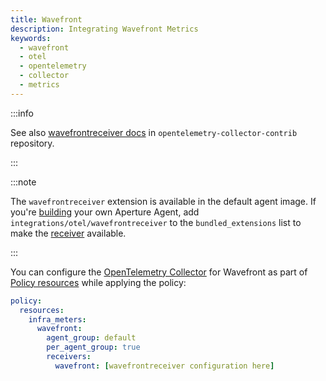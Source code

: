 ```yaml
---
title: Wavefront
description: Integrating Wavefront Metrics
keywords:
  - wavefront
  - otel
  - opentelemetry
  - collector
  - metrics
---
```


:::info

See also [wavefrontreceiver docs][receiver] in `opentelemetry-collector-contrib`
repository.

:::

:::note

The `wavefrontreceiver` extension is available in the default agent image. If
you're [building][build] your own Aperture Agent, add
`integrations/otel/wavefrontreceiver` to the `bundled_extensions` list to make
the [receiver][receiver] available.

:::

You can configure the [OpenTelemetry Collector][opentelemetry-collector] for
Wavefront as part of [Policy resources][policy-resources] while applying the
policy:

```yaml
policy:
  resources:
    infra_meters:
      wavefront:
        agent_group: default
        per_agent_group: true
        receivers:
          wavefront: [wavefrontreceiver configuration here]
```

[build]: /reference/aperture-cli/aperturectl/build/agent/agent.md
[receiver]:
  https://github.com/open-telemetry/opentelemetry-collector-contrib/tree/main/receiver/wavefrontreceiver
[opentelemetry-collector]: /reference/configuration/spec.md#telemetry-collector
[policy-resources]: /reference/configuration/spec.md#resources
